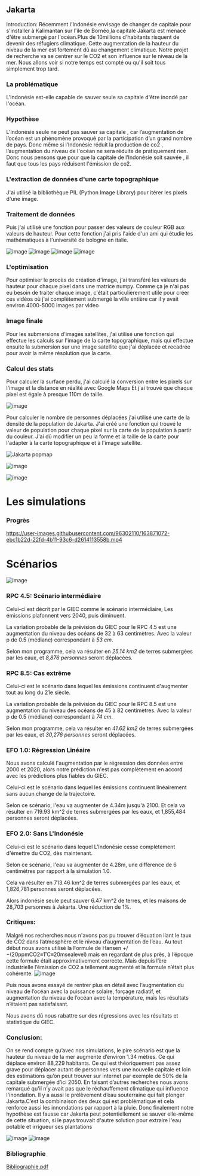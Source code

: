 ## Jakarta

Introduction:
Récemment l'Indonésie envisage de changer de capitale pour s'installer à Kalimantan sur l'ile de Bornéo,la capitale Jakarta est menacé d'être submergé par l'océan.Plus de 10millions d'habitants risquent de devenir des réfugiers climatique. Cette augmentation de la hauteur du niveau de la mer est fortement dû au changement climatique. Notre projet de recherche va se centrer sur le CO2 et son influence sur le niveau de la mer. Nous allons voir si notre temps est compté ou qu'il soit tous simplement trop tard.

### La problématique

L'indonésie est-elle capable de sauver seule sa capitale d'être inondé par l'océan.

### Hypothèse

L’Indonésie seule ne peut pas sauver sa capitale  , car l’augmentation de l’océan est un phénomène provoqué par la participation d’un grand nombre de pays. Donc même si l’Indonésie réduit la production de co2 ,  l’augmentation du niveau de l'océan ne sera réduite de pratiquement rien. Donc nous pensons que pour que la capitale de l’Indonésie soit sauvée , il faut que tous les pays réduisent l'émission de co2.

### L'extraction de données d'une carte topographique

J'ai utilisé la bibliothèque PIL (Python Image Library) pour itérer les pixels d'une image. 

### Traitement de données

Puis j'ai utilisé une fonction pour passer des valeurs de couleur RGB aux valeurs de hauteur. 
Pour cette fonction j'ai pris l'aide d'un ami qui étudie les mathématiques à l'université de bologne en italie.

![image](https://user-images.githubusercontent.com/96302110/163887472-d07d8ced-ab0e-4421-92fd-47420436cef4.png)
![image](https://user-images.githubusercontent.com/96302110/163887996-56c67f6a-2a95-4b33-b30b-c715671dedb0.png)
![image](https://user-images.githubusercontent.com/96302110/163890809-a27cfa3b-20b0-421e-a530-cd3b8301f758.png)
![image](https://user-images.githubusercontent.com/96302110/163890926-bfe106cc-2d9f-41a1-9b8a-71ad399d9c16.png)

### L'optimisation

Pour optimiser le procès de création d'image, j'ai transféré les valeurs de hauteur pour chaque pixel dans une matrice numpy.
Comme ça je n'ai pas eu besoin de traiter chaque image, c'était particulièrement utile pour créer ces vidéos où j'ai complètement 
submergé la ville entière car il y avait environ 4000-5000 images par video

### Image finale

Pour les submersions d'images satellites, j'ai utilisé une fonction qui effectue les calculs sur l'image de la carte 
topographique, mais qui effectue ensuite la submersion sur une image satellite que j'ai déplacée et recadrée pour avoir la 
même résolution que la carte.

### Calcul des stats

Pour calculer la surface perdu, j'ai calculé la conversion entre les pixels sur l'image et la distance en réalité avec Google Maps
Et j'ai trouvé que chaque pixel est égale à presque 110m de taille.

![image](https://user-images.githubusercontent.com/96302110/163891172-595738f1-4e6f-4d59-adc4-654e0857214f.png)

Pour calculer le nombre de personnes déplacées j'ai utilisé une carte de la densité de la population de Jakarta.
J'ai créé une fonction qui trouvé le valeur de population pour chaque pixel sur la carte de la population à partir du couleur.
J'ai dû modifier un peu la forme et la taille de la carte pour l'adapter à la carte topographique et à l'image satellite. 

![Jakarta popmap](https://user-images.githubusercontent.com/96302110/163891182-6244a6ed-2f15-4f7e-8dd6-415723627c4f.png)

![image](https://user-images.githubusercontent.com/96302110/163887350-50ddd1b7-76d8-434f-9c65-b5ab3f53e9d3.png)

![image](https://user-images.githubusercontent.com/96302110/163887383-94e6580e-9a2f-42d2-be25-325e9cee8f17.png)


# Les simulations

### Progrès

https://user-images.githubusercontent.com/96302110/163871072-ebc1b22d-22fd-4b11-93c6-d2614113558b.mp4

# Scénarios

![image](https://user-images.githubusercontent.com/96302110/163873648-548cfb65-8b39-4174-8475-3a957431526b.png)

### RPC 4.5: Scénario intermédiaire

Celui-ci est décrit par le GIEC comme le scénario intermédiaire, Les émissions plafonnent vers 2040, puis diminuent.

La variation probable de la prévision du GIEC pour le RPC 4.5 est une augmentation du niveau des océans de 32 à 63 centimètres. 
Avec la valeur p de 0.5 (médiane) correspondant à *53 cm*.

Selon mon programme, cela va résulter en *25.14 km2* de terres submergées par les eaux, et *8,876 personnes* seront déplacées.

### RPC 8.5: Cas extrême

Celui-ci est le scénario dans lequel les émissions continuent d'augmenter tout au long du 21e siècle.

La variation probable de la prévision du GIEC pour le RPC 8.5 est une augmentation du niveau des océans de 45 à 82 centimètres. 
Avec la valeur p de 0.5 (médiane) correspondant à *74 cm*.

Selon mon programme, cela va résulter en *41.62 km2* de terres submergées par les eaux, et *30,276 personnes* seront déplacées.

### EFO 1.0: Régression Linéaire

Nous avons calculé l'augmentation par le régression des données entre 2000 et 2020, 
alors notre prédiction n'est pas complètement en accord avec les prédictions plus fiables du GIEC.

Celui-ci est le scénario dans lequel les émissions continuent linéairement sans aucun change de la trajectoire.

Selon ce scénario, l'eau va augmenter de 4.34m jusqu'à 2100. Et cela va résulter en 719.93 km^2 de terres submergées par les eaux,
et 1,855,484 personnes seront déplacées.

### EFO 2.0: Sans L'Indonésie

Celui-ci est le scénario dans lequel L'Indonésie cesse complètement d'émettre du CO2, dès maintenant.

Selon ce scénario, l'eau va augmenter de 4.28m, une différence de 6 centimètres par rapport à la simulation 1.0. 

Cela va résulter en 713.46 km^2 de terres submergées par les eaux, et 1,826,781 personnes seront déplacées.

Alors indonésie seule peut sauver 6.47 km^2 de terres, et les maisons de 28,703 personnes à Jakarta. Une réduction de 1%.

### Critiques: 

Malgré nos recherches nous n'avons pas pu trouver d’équation liant le taux de CO2 dans l’atmosphère et le niveau d’augmentation de l’eau. Au tout début nous avons utilisé la Formule de Hansen  +/−(20ppmCO2≡1˚C≡20msealevel)  mais en regardant de plus près, à l’époque cette formule était approximativement correcte. Mais depuis l’ère industrielle l’émission de CO2 a tellement augmenté et la formule n’était plus cohérente.
![image](https://user-images.githubusercontent.com/101198713/163886294-3763a231-5ddd-4e75-a8ca-0b421f818b51.png)

Puis nous avons essayé de rentrer plus en détail avec l’augmentation du niveau de l’océan avec la puissance solaire, forçage radiatif, et augmentation du niveau de l’océan avec la température, mais les résultats n’étaient pas satisfaisant.

Nous avons dû nous rabattre sur des régressions avec les résultats et statistique du GIEC. 


### Conclusion:

On se rend compte qu’avec nos simulations, le pire scénario est que la hauteur du niveau de la mer augmente d’environ 1.34 mètres. Ce qui déplace environ 88,229 habitants. Ce qui est théoriquement pas assez grave pour déplacer autant de personnes vers une nouvelle capitale et loin des estimations qu’on peut trouver sur internet par exemple de 50% de la capitale submergée d’ici 2050. En faisant d’autres recherches nous avons remarqué qu'il n’y avait pas que le réchauffement climatique qui influence l'inondation. Il y a aussi le prélèvement d’eau souterraine qui fait plonger Jakarta.C’est la combinaison des deux qui est problématique et cela renforce aussi les innondations par rapport à la pluie. Donc finalement notre hypothèse est fausse car Jakarta peut potentiellement se sauver elle-même de cette situation, si le pays trouvait d'autre solution pour extraire l'eau potable et irrigueur ses plantations

![image](https://user-images.githubusercontent.com/101198713/163886198-0a2effd1-01b2-4163-b416-781d90819f5c.png)
![image](https://user-images.githubusercontent.com/101198713/163886268-56d008d8-c7e6-4143-aa2a-4ca0ae75bb79.png)

### Bibliographie

[Bibliographie.pdf](https://github.com/are-dynamic-2022-g4/Jakarta.github.io/files/8508513/Bibliographie.pdf)
